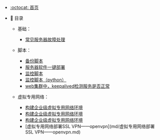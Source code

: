 - [:octocat: 首页](README.md)
- :memo: 目录
   
   - 基础：
       - [常见服务器故障处理](/md/常见服务器故障处理步骤.md)
   
   - 脚本：
       - [备份脚本](/md/备份脚本（python）.md)
       - [服务器软件一键部署](/md/服务器软件一键部署（源码安装）.md)
       - [监控脚本](/md/监控脚本.md)
       - [监控脚本（python）](/md/监控脚本（python）.md)
       - [web集群中，keepalived检测服务是否正常](/md/web集群中，keepalived检测服务是否正常的脚本.md)
  
   - 虚拟专用网络：
       - [构建企业级虚拟专用网络环境](/md/构建企业级虚拟专用网络环境.md)
       - [构建企业级虚拟专用网络环境](/md/构建企业级虚拟专用网络环境.md)
       - [构建企业级虚拟专用网络环境](/md/构建企业级虚拟专用网络环境.md)
       - [虚拟专用网络部署SSL VPN——openvpn](md/虚拟专用网络部署SSL VPN——openvpn.md)
   
